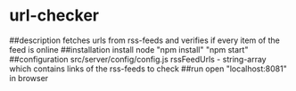 # url-checker
##description
fetches urls from rss-feeds and verifies if every item of the feed is online
##installation
  install node
  "npm install"
  "npm start"
##configuration
  src/server/config/config.js
    rssFeedUrls - string-array which contains links of the rss-feeds to check
##run
  open "localhost:8081" in browser
